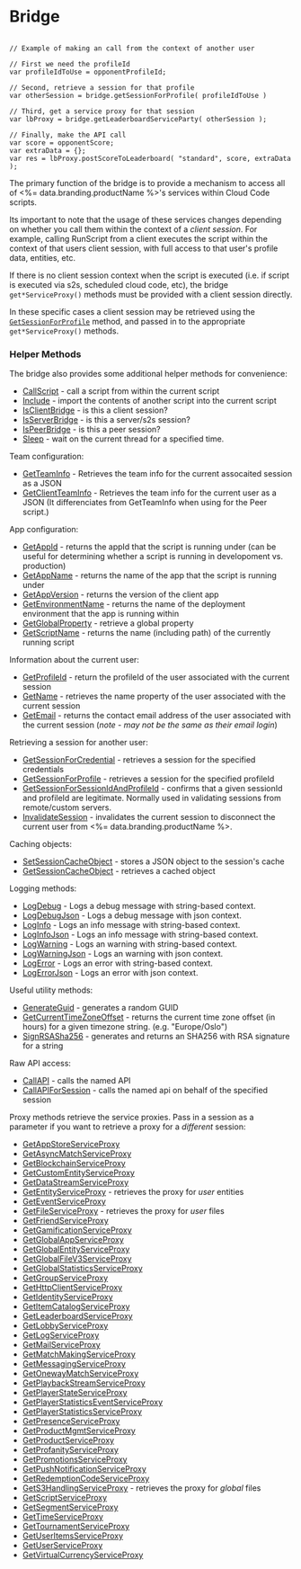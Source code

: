 # Bridge




```cfscript

// Example of making an call from the context of another user

// First we need the profileId
var profileIdToUse = opponentProfileId;

// Second, retrieve a session for that profile
var otherSession = bridge.getSessionForProfile( profileIdToUse )

// Third, get a service proxy for that session
var lbProxy = bridge.getLeaderboardServiceParty( otherSession );

// Finally, make the API call
var score = opponentScore;
var extraData = {};
var res = lbProxy.postScoreToLeaderboard( "standard", score, extraData );

```

The primary function of the bridge is to provide a mechanism to access all of <%= data.branding.productName %>'s services within Cloud Code scripts.

Its important to note that the usage of these services changes depending on whether you call them within the context of a *client session*. For example, calling RunScript from a client executes the script within the context of that users client session, with full access to that user's profile data, entities, etc.

If there is no client session context when the script is executed (i.e. if script is executed via s2s, scheduled cloud code, etc), the bridge `get*ServiceProxy()` methods must be provided with a client session directly.


In these specific cases a client session may be retrieved using the <code>[GetSessionForProfile](/api/cc/bridge/getsessionforprofile)</code> method, and passed in to the appropriate `get*ServiceProxy()` methods.

### Helper Methods

The bridge also provides some additional helper methods for convenience:

* [CallScript](/api/cc/bridge/callscript) - call a script from within the current script
* [Include](/api/cc/bridge/include) - import the contents of another script into the current script
* [IsClientBridge](/api/cc/bridge/isclientbridge) - is this a client session?
* [IsServerBridge](/api/cc/bridge/isserverbridge) - is this a server/s2s session?
* [IsPeerBridge](/api/cc/bridge/ispeerbridge) - is this a peer session?
* [Sleep](/api/cc/bridge/sleep) - wait on the current thread for a specified time.

Team configuration:

* [GetTeamInfo](/api/cc/bridge/getteaminfo) - Retrieves the team info for the current assocaited session as a JSON
* [GetClientTeamInfo](/api/cc/bridge/getClientTeamInfo) - Retrieves the team info for the current user as a JSON (It differenciates from GetTeamInfo when using for the Peer script.)

App configuration:

* [GetAppId](/api/cc/bridge/getappid) - returns the appId that the script is running under (can be useful for determining whether a script is running in developoment vs. production)
* [GetAppName](/api/cc/bridge/getappname) - returns the name of the app that the script is running under
* [GetAppVersion](/api/cc/bridge/getappversion) - returns the version of the client app
* [GetEnvironmentName](/api/cc/bridge/getenvironmentname) - returns the name of the deployment environment that the app is running within
* [GetGlobalProperty](/api/cc/bridge/getglobalproperty) - retrieve a global property
* [GetScriptName](/api/cc/bridge/getscriptname) - returns the name (including path) of the currently running script

Information about the current user:

* [GetProfileId](/api/cc/bridge/getprofileid) - return the profileId of the user associated with the current session
* [GetName](/api/cc/bridge/getname) - retrieves the name property of the user associated with the current session
* [GetEmail](/api/cc/bridge/getemail) - returns the contact email address of the user associated with the current session (*note - may not be the same as their email login*)

Retrieving a session for another user:

* [GetSessionForCredential](/api/cc/bridge/getsessionforcredential) - retrieves a session for the specified credentials
* [GetSessionForProfile](/api/cc/bridge/getsessionforprofile) - retrieves a session for the specified profileId
* [GetSessionForSessionIdAndProfileId](/api/cc/bridge/getsessionforsessionidandprofileid) - confirms that a given sessionId and profileId are legitimate. Normally used in validating sessions from remote/custom servers.
* [InvalidateSession](/api/cc/bridge/invalidatesession) - invalidates the current session to disconnect the current user from <%= data.branding.productName %>.

Caching objects:

* [SetSessionCacheObject](/api/cc/bridge/setsessioncacheobject) - stores a JSON object to the session's cache
* [GetSessionCacheObject](/api/cc/bridge/getsessioncacheobject) - retrieves a cached object

Logging methods:

* [LogDebug](/api/cc/bridge/logdebug) - Logs a debug message with string-based context.
* [LogDebugJson](/api/cc/bridge/logdebugjson) - Logs a debug message with json context.
* [LogInfo](/api/cc/bridge/loginfo) - Logs an info message with string-based context.
* [LogInfoJson](/api/cc/bridge/loginfojson) - Logs an info message with string-based context.
* [LogWarning](/api/cc/bridge/logwarning) - Logs an warning with string-based context.
* [LogWarningJson](/api/cc/bridge/logwarningjson) - Logs an warning with json context.
* [LogError](/api/cc/bridge/logerror) - Logs an error with string-based context.
* [LogErrorJson](/api/cc/bridge/logerrorjson) - Logs an error with json context.

Useful utility methods:

* [GenerateGuid](/api/cc/bridge/getcurrenttimezoneoffset) - generates a random GUID
* [GetCurrentTimeZoneOffset](/api/cc/bridge/getcurrenttimezoneoffset) - returns the current time zone offset (in hours) for a given timezone string. (e.g. "Europe/Oslo")
* [SignRSASha256](/api/cc/bridge/signrsasha256) - generates and returns an SHA256 with RSA signature for a string

Raw API access:

* [CallAPI](/api/cc/bridge/callapi) - calls the named API 
* [CallAPIForSession](/api/cc/bridge/callapiforsession) - calls the named api on behalf of the specified session

Proxy methods retrieve the service proxies. Pass in a session as a parameter if you want to retrieve a proxy for a *different* session:

* [GetAppStoreServiceProxy](/api/cc/bridge/getappstoreserviceproxy)
* [GetAsyncMatchServiceProxy](/api/cc/bridge/getasyncmatchserviceproxy)
* [GetBlockchainServiceProxy](/api/cc/bridge/getblockchainserviceproxy) 
* [GetCustomEntityServiceProxy](/api/cc/bridge/getcustomentityserviceproxy)
* [GetDataStreamServiceProxy](/api/cc/bridge/getdatastreamserviceproxy)
* [GetEntityServiceProxy](/api/cc/bridge/getentityserviceproxy) - retrieves the proxy for *user* entities
* [GetEventServiceProxy](/api/cc/bridge/geteventserviceproxy)
* [GetFileServiceProxy](/api/cc/bridge/getfileserviceproxy) - retrieves the proxy for *user* files
* [GetFriendServiceProxy](/api/cc/bridge/getfriendserviceproxy)
* [GetGamificationServiceProxy](/api/cc/bridge/getgamificationserviceproxy)
* [GetGlobalAppServiceProxy](/api/cc/bridge/getglobalappserviceproxy)
* [GetGlobalEntityServiceProxy](/api/cc/bridge/getglobalentityserviceproxy)
* [GetGlobalFileV3ServiceProxy](/api/cc/bridge/getglobalfilev3serviceproxy)
* [GetGlobalStatisticsServiceProxy](/api/cc/bridge/getGlobalStatisticsServiceProxy)
* [GetGroupServiceProxy](/api/cc/bridge/getgroupserviceproxy)
* [GetHttpClientServiceProxy](/api/cc/bridge/gethttpclientserviceproxy)
* [GetIdentityServiceProxy](/api/cc/bridge/getidentityserviceproxy)
* [GetItemCatalogServiceProxy](/api/cc/bridge/getitemcatalogserviceproxy)
* [GetLeaderboardServiceProxy](/api/cc/bridge/getleaderboardserviceproxy)
* [GetLobbyServiceProxy](/api/cc/bridge/getlobbyserviceproxy)
* [GetLogServiceProxy](/api/cc/bridge/getlogserviceproxy)
* [GetMailServiceProxy](/api/cc/bridge/getmailserviceproxy)
* [GetMatchMakingServiceProxy](/api/cc/bridge/getmatchmakingserviceproxy)
* [GetMessagingServiceProxy](/api/cc/bridge/getmessagingserviceproxy)
* [GetOnewayMatchServiceProxy](/api/cc/bridge/getonewaymatchserviceproxy)
* [GetPlaybackStreamServiceProxy](/api/cc/bridge/getplaybackstreamserviceproxy)
* [GetPlayerStateServiceProxy](/api/cc/bridge/getplayerstateserviceproxy)
* [GetPlayerStatisticsEventServiceProxy](/api/cc/bridge/getplayerstatisticseventserviceproxy)
* [GetPlayerStatisticsServiceProxy](/api/cc/bridge/getplayerstatisticsserviceproxy)
* [GetPresenceServiceProxy](/api/cc/bridge/getpresenceserviceproxy)
* [GetProductMgmtServiceProxy](/api/cc/bridge/getproductmgmtserviceproxy)
* [GetProductServiceProxy](/api/cc/bridge/getproductserviceproxy)
* [GetProfanityServiceProxy](/api/cc/bridge/getprofanityserviceproxy)
* [GetPromotionsServiceProxy](/api/cc/bridge/getpromotionsserviceproxy)
* [GetPushNotificationServiceProxy](/api/cc/bridge/getpushnotificationserviceproxy)
* [GetRedemptionCodeServiceProxy](/api/cc/bridge/getredemptioncodeserviceproxy)
* [GetS3HandlingServiceProxy](/api/cc/bridge/gets3handlingserviceproxy) - retrieves the proxy for *global* files
* [GetScriptServiceProxy](/api/cc/bridge/getscriptserviceproxy)
* [GetSegmentServiceProxy](/api/cc/bridge/getsegmentserviceproxy)
* [GetTimeServiceProxy](/api/cc/bridge/gettimeserviceproxy)
* [GetTournamentServiceProxy](/api/cc/bridge/gettournamentserviceproxy)
* [GetUserItemsServiceProxy](/api/cc/bridge/getuseritemsserviceproxy)
* [GetUserServiceProxy](/api/cc/bridge/getuserserviceproxy)
* [GetVirtualCurrencyServiceProxy](/api/cc/bridge/getvirtualcurrencyserviceproxy)


<DocCardList />